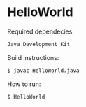 # HelloWorld

Required dependecies:
```sh
Java Development Kit
```

Build instructions:
```sh
$ javac HelloWorld.java
```

How to run:

```
$ HelloWorld
```

